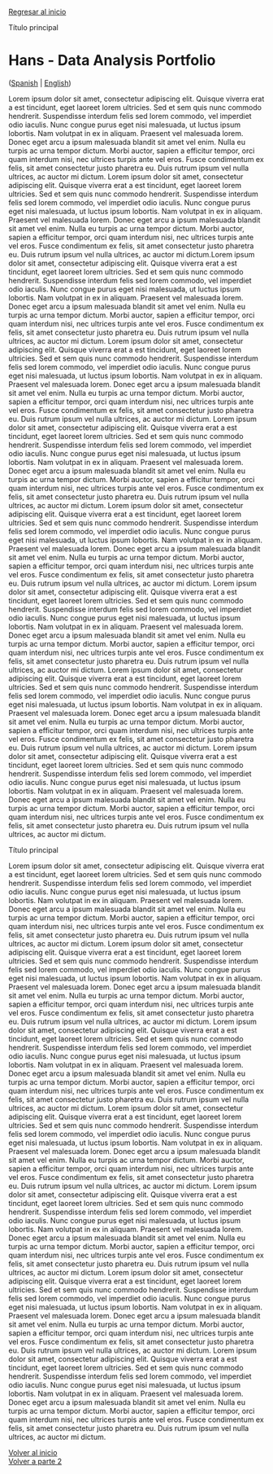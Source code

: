 [Regresar al inicio](#top)
<p id="top">Título principal</p>


# Hans - Data Analysis Portfolio
([Spanish](https://github.com/HansAiTech/Data_Analysis_Portfolio/blob/main/Projects.md) | [English](https://github.com/HansAiTech/Data_Analysis_Portfolio/blob/main/Proyectos.md))

Lorem ipsum dolor sit amet, consectetur adipiscing elit. Quisque viverra erat a est tincidunt, eget laoreet lorem ultricies. Sed et sem quis nunc commodo hendrerit. Suspendisse interdum felis sed lorem commodo, vel imperdiet odio iaculis. Nunc congue purus eget nisi malesuada, ut luctus ipsum lobortis. Nam volutpat in ex in aliquam. Praesent vel malesuada lorem. Donec eget arcu a ipsum malesuada blandit sit amet vel enim. Nulla eu turpis ac urna tempor dictum. Morbi auctor, sapien a efficitur tempor, orci quam interdum nisi, nec ultrices turpis ante vel eros. Fusce condimentum ex felis, sit amet consectetur justo pharetra eu. Duis rutrum ipsum vel nulla ultrices, ac auctor mi dictum.
Lorem ipsum dolor sit amet, consectetur adipiscing elit. Quisque viverra erat a est tincidunt, eget laoreet lorem ultricies. Sed et sem quis nunc commodo hendrerit. Suspendisse interdum felis sed lorem commodo, vel imperdiet odio iaculis. Nunc congue purus eget nisi malesuada, ut luctus ipsum lobortis. Nam volutpat in ex in aliquam. Praesent vel malesuada lorem. Donec eget arcu a ipsum malesuada blandit sit amet vel enim. Nulla eu turpis ac urna tempor dictum. Morbi auctor, sapien a efficitur tempor, orci quam interdum nisi, nec ultrices turpis ante vel eros. Fusce condimentum ex felis, sit amet consectetur justo pharetra eu. Duis rutrum ipsum vel nulla ultrices, ac auctor mi dictum.Lorem ipsum dolor sit amet, consectetur adipiscing elit. Quisque viverra erat a est tincidunt, eget laoreet lorem ultricies. Sed et sem quis nunc commodo hendrerit. Suspendisse interdum felis sed lorem commodo, vel imperdiet odio iaculis. Nunc congue purus eget nisi malesuada, ut luctus ipsum lobortis. Nam volutpat in ex in aliquam. Praesent vel malesuada lorem. Donec eget arcu a ipsum malesuada blandit sit amet vel enim. Nulla eu turpis ac urna tempor dictum. Morbi auctor, sapien a efficitur tempor, orci quam interdum nisi, nec ultrices turpis ante vel eros. Fusce condimentum ex felis, sit amet consectetur justo pharetra eu. Duis rutrum ipsum vel nulla ultrices, ac auctor mi dictum.
Lorem ipsum dolor sit amet, consectetur adipiscing elit. Quisque viverra erat a est tincidunt, eget laoreet lorem ultricies. Sed et sem quis nunc commodo hendrerit. Suspendisse interdum felis sed lorem commodo, vel imperdiet odio iaculis. Nunc congue purus eget nisi malesuada, ut luctus ipsum lobortis. Nam volutpat in ex in aliquam. Praesent vel malesuada lorem. Donec eget arcu a ipsum malesuada blandit sit amet vel enim. Nulla eu turpis ac urna tempor dictum. Morbi auctor, sapien a efficitur tempor, orci quam interdum nisi, nec ultrices turpis ante vel eros. Fusce condimentum ex felis, sit amet consectetur justo pharetra eu. Duis rutrum ipsum vel nulla ultrices, ac auctor mi dictum.
Lorem ipsum dolor sit amet, consectetur adipiscing elit. Quisque viverra erat a est tincidunt, eget laoreet lorem ultricies. Sed et sem quis nunc commodo hendrerit. Suspendisse interdum felis sed lorem commodo, vel imperdiet odio iaculis. Nunc congue purus eget nisi malesuada, ut luctus ipsum lobortis. Nam volutpat in ex in aliquam. Praesent vel malesuada lorem. Donec eget arcu a ipsum malesuada blandit sit amet vel enim. Nulla eu turpis ac urna tempor dictum. Morbi auctor, sapien a efficitur tempor, orci quam interdum nisi, nec ultrices turpis ante vel eros. Fusce condimentum ex felis, sit amet consectetur justo pharetra eu. Duis rutrum ipsum vel nulla ultrices, ac auctor mi dictum.
Lorem ipsum dolor sit amet, consectetur adipiscing elit. Quisque viverra erat a est tincidunt, eget laoreet lorem ultricies. Sed et sem quis nunc commodo hendrerit. Suspendisse interdum felis sed lorem commodo, vel imperdiet odio iaculis. Nunc congue purus eget nisi malesuada, ut luctus ipsum lobortis. Nam volutpat in ex in aliquam. Praesent vel malesuada lorem. Donec eget arcu a ipsum malesuada blandit sit amet vel enim. Nulla eu turpis ac urna tempor dictum. Morbi auctor, sapien a efficitur tempor, orci quam interdum nisi, nec ultrices turpis ante vel eros. Fusce condimentum ex felis, sit amet consectetur justo pharetra eu. Duis rutrum ipsum vel nulla ultrices, ac auctor mi dictum.
Lorem ipsum dolor sit amet, consectetur adipiscing elit. Quisque viverra erat a est tincidunt, eget laoreet lorem ultricies. Sed et sem quis nunc commodo hendrerit. Suspendisse interdum felis sed lorem commodo, vel imperdiet odio iaculis. Nunc congue purus eget nisi malesuada, ut luctus ipsum lobortis. Nam volutpat in ex in aliquam. Praesent vel malesuada lorem. Donec eget arcu a ipsum malesuada blandit sit amet vel enim. Nulla eu turpis ac urna tempor dictum. Morbi auctor, sapien a efficitur tempor, orci quam interdum nisi, nec ultrices turpis ante vel eros. Fusce condimentum ex felis, sit amet consectetur justo pharetra eu. Duis rutrum ipsum vel nulla ultrices, ac auctor mi dictum.
Lorem ipsum dolor sit amet, consectetur adipiscing elit. Quisque viverra erat a est tincidunt, eget laoreet lorem ultricies. Sed et sem quis nunc commodo hendrerit. Suspendisse interdum felis sed lorem commodo, vel imperdiet odio iaculis. Nunc congue purus eget nisi malesuada, ut luctus ipsum lobortis. Nam volutpat in ex in aliquam. Praesent vel malesuada lorem. Donec eget arcu a ipsum malesuada blandit sit amet vel enim. Nulla eu turpis ac urna tempor dictum. Morbi auctor, sapien a efficitur tempor, orci quam interdum nisi, nec ultrices turpis ante vel eros. Fusce condimentum ex felis, sit amet consectetur justo pharetra eu. Duis rutrum ipsum vel nulla ultrices, ac auctor mi dictum.
Lorem ipsum dolor sit amet, consectetur adipiscing elit. Quisque viverra erat a est tincidunt, eget laoreet lorem ultricies. Sed et sem quis nunc commodo hendrerit. Suspendisse interdum felis sed lorem commodo, vel imperdiet odio iaculis. Nunc congue purus eget nisi malesuada, ut luctus ipsum lobortis. Nam volutpat in ex in aliquam. Praesent vel malesuada lorem. Donec eget arcu a ipsum malesuada blandit sit amet vel enim. Nulla eu turpis ac urna tempor dictum. Morbi auctor, sapien a efficitur tempor, orci quam interdum nisi, nec ultrices turpis ante vel eros. Fusce condimentum ex felis, sit amet consectetur justo pharetra eu. Duis rutrum ipsum vel nulla ultrices, ac auctor mi dictum.
<p id="top2">Título principal</p>
Lorem ipsum dolor sit amet, consectetur adipiscing elit. Quisque viverra erat a est tincidunt, eget laoreet lorem ultricies. Sed et sem quis nunc commodo hendrerit. Suspendisse interdum felis sed lorem commodo, vel imperdiet odio iaculis. Nunc congue purus eget nisi malesuada, ut luctus ipsum lobortis. Nam volutpat in ex in aliquam. Praesent vel malesuada lorem. Donec eget arcu a ipsum malesuada blandit sit amet vel enim. Nulla eu turpis ac urna tempor dictum. Morbi auctor, sapien a efficitur tempor, orci quam interdum nisi, nec ultrices turpis ante vel eros. Fusce condimentum ex felis, sit amet consectetur justo pharetra eu. Duis rutrum ipsum vel nulla ultrices, ac auctor mi dictum.
Lorem ipsum dolor sit amet, consectetur adipiscing elit. Quisque viverra erat a est tincidunt, eget laoreet lorem ultricies. Sed et sem quis nunc commodo hendrerit. Suspendisse interdum felis sed lorem commodo, vel imperdiet odio iaculis. Nunc congue purus eget nisi malesuada, ut luctus ipsum lobortis. Nam volutpat in ex in aliquam. Praesent vel malesuada lorem. Donec eget arcu a ipsum malesuada blandit sit amet vel enim. Nulla eu turpis ac urna tempor dictum. Morbi auctor, sapien a efficitur tempor, orci quam interdum nisi, nec ultrices turpis ante vel eros. Fusce condimentum ex felis, sit amet consectetur justo pharetra eu. Duis rutrum ipsum vel nulla ultrices, ac auctor mi dictum.
Lorem ipsum dolor sit amet, consectetur adipiscing elit. Quisque viverra erat a est tincidunt, eget laoreet lorem ultricies. Sed et sem quis nunc commodo hendrerit. Suspendisse interdum felis sed lorem commodo, vel imperdiet odio iaculis. Nunc congue purus eget nisi malesuada, ut luctus ipsum lobortis. Nam volutpat in ex in aliquam. Praesent vel malesuada lorem. Donec eget arcu a ipsum malesuada blandit sit amet vel enim. Nulla eu turpis ac urna tempor dictum. Morbi auctor, sapien a efficitur tempor, orci quam interdum nisi, nec ultrices turpis ante vel eros. Fusce condimentum ex felis, sit amet consectetur justo pharetra eu. Duis rutrum ipsum vel nulla ultrices, ac auctor mi dictum.
Lorem ipsum dolor sit amet, consectetur adipiscing elit. Quisque viverra erat a est tincidunt, eget laoreet lorem ultricies. Sed et sem quis nunc commodo hendrerit. Suspendisse interdum felis sed lorem commodo, vel imperdiet odio iaculis. Nunc congue purus eget nisi malesuada, ut luctus ipsum lobortis. Nam volutpat in ex in aliquam. Praesent vel malesuada lorem. Donec eget arcu a ipsum malesuada blandit sit amet vel enim. Nulla eu turpis ac urna tempor dictum. Morbi auctor, sapien a efficitur tempor, orci quam interdum nisi, nec ultrices turpis ante vel eros. Fusce condimentum ex felis, sit amet consectetur justo pharetra eu. Duis rutrum ipsum vel nulla ultrices, ac auctor mi dictum.
Lorem ipsum dolor sit amet, consectetur adipiscing elit. Quisque viverra erat a est tincidunt, eget laoreet lorem ultricies. Sed et sem quis nunc commodo hendrerit. Suspendisse interdum felis sed lorem commodo, vel imperdiet odio iaculis. Nunc congue purus eget nisi malesuada, ut luctus ipsum lobortis. Nam volutpat in ex in aliquam. Praesent vel malesuada lorem. Donec eget arcu a ipsum malesuada blandit sit amet vel enim. Nulla eu turpis ac urna tempor dictum. Morbi auctor, sapien a efficitur tempor, orci quam interdum nisi, nec ultrices turpis ante vel eros. Fusce condimentum ex felis, sit amet consectetur justo pharetra eu. Duis rutrum ipsum vel nulla ultrices, ac auctor mi dictum.
Lorem ipsum dolor sit amet, consectetur adipiscing elit. Quisque viverra erat a est tincidunt, eget laoreet lorem ultricies. Sed et sem quis nunc commodo hendrerit. Suspendisse interdum felis sed lorem commodo, vel imperdiet odio iaculis. Nunc congue purus eget nisi malesuada, ut luctus ipsum lobortis. Nam volutpat in ex in aliquam. Praesent vel malesuada lorem. Donec eget arcu a ipsum malesuada blandit sit amet vel enim. Nulla eu turpis ac urna tempor dictum. Morbi auctor, sapien a efficitur tempor, orci quam interdum nisi, nec ultrices turpis ante vel eros. Fusce condimentum ex felis, sit amet consectetur justo pharetra eu. Duis rutrum ipsum vel nulla ultrices, ac auctor mi dictum.
Lorem ipsum dolor sit amet, consectetur adipiscing elit. Quisque viverra erat a est tincidunt, eget laoreet lorem ultricies. Sed et sem quis nunc commodo hendrerit. Suspendisse interdum felis sed lorem commodo, vel imperdiet odio iaculis. Nunc congue purus eget nisi malesuada, ut luctus ipsum lobortis. Nam volutpat in ex in aliquam. Praesent vel malesuada lorem. Donec eget arcu a ipsum malesuada blandit sit amet vel enim. Nulla eu turpis ac urna tempor dictum. Morbi auctor, sapien a efficitur tempor, orci quam interdum nisi, nec ultrices turpis ante vel eros. Fusce condimentum ex felis, sit amet consectetur justo pharetra eu. Duis rutrum ipsum vel nulla ultrices, ac auctor mi dictum.

<a href="#top">Volver al inicio</a>  
<a href="#top2">Volver a parte 2</a>
 

